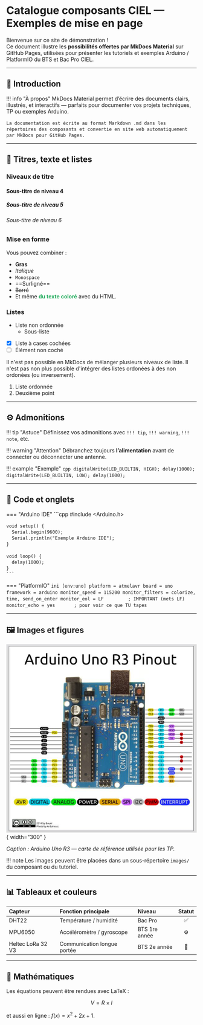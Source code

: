 # Catalogue composants CIEL — Exemples de mise en page

Bienvenue sur ce site de démonstration !  
Ce document illustre les **possibilités offertes par MkDocs Material** sur GitHub Pages, utilisées pour présenter les tutoriels et exemples Arduino / PlatformIO du BTS et Bac Pro CIEL.

---

## 🧭 Introduction

!!! info "À propos"
    MkDocs Material permet d’écrire des documents clairs, illustrés, et interactifs — parfaits pour documenter vos projets techniques, TP ou exemples Arduino.

    La documentation est écrite au format Markdown .md dans les répertoires des composants et convertie en site web automatiquement par MkDocs pour GitHub Pages.

---

## 🧱 Titres, texte et listes

### Niveaux de titre

#### Sous-titre de niveau 4
##### Sous-titre de niveau 5
###### Sous-titre de niveau 6

### Mise en forme

Vous pouvez combiner :

- **Gras**
- *Italique*
- `Monospace`
- ==Surligné==
- ~~Barré~~  
- Et même <span style="color:#27ae60; font-weight:bold;">du texte coloré</span> avec du HTML.

### Listes

- Liste non ordonnée
  - Sous-liste
- [x] Liste à cases cochées
- [ ] Élément non coché

Il n'est pas possible en MkDocs de mélanger plusieurs niveaux de liste.
Il n'est pas non plus possible d'intégrer des listes ordonées à des non ordonées (ou inversement).

1. Liste ordonnée
2. Deuxième point

---

## ⚙️ Admonitions

!!! tip "Astuce"
    Définissez vos admonitions avec `!!! tip`, `!!! warning`, `!!! note`, etc.

!!! warning "Attention"
    Débranchez toujours **l’alimentation** avant de connecter ou déconnecter une antenne.

!!! example "Exemple"
    ```cpp
    digitalWrite(LED_BUILTIN, HIGH);
    delay(1000);
    digitalWrite(LED_BUILTIN, LOW);
    delay(1000);
    ```

---

## 🧰 Code et onglets

=== "Arduino IDE"
    ```cpp
    #include <Arduino.h>

    void setup() {
      Serial.begin(9600);
      Serial.println("Exemple Arduino IDE");
    }

    void loop() {
      delay(1000);
    }
    ```

=== "PlatformIO"
    ```ini
    [env:uno]
    platform = atmelavr
    board = uno
    framework = arduino
    monitor_speed = 115200
    monitor_filters = colorize, time, send_on_enter
    monitor_eol = LF         ; IMPORTANT (mets LF)
    monitor_echo = yes       ; pour voir ce que TU tapes
    ```

---

## 🖼️ Images et figures

![Arduino Uno](images/Pinout-arduino-uno-r3.jpg) { width="300" }

_Caption : Arduino Uno R3 — carte de référence utilisée pour les TP._

!!! note
    Les images peuvent être placées dans un sous-répertoire `images/` du composant ou du tutoriel.

---

## 📊 Tableaux et couleurs

| Capteur | Fonction principale | Niveau | Statut |
|:---------|:--------------------|:-------|:-------:|
| DHT22 | Température / humidité | Bac Pro | ✅ |
| MPU6050 | Accéléromètre / gyroscope | BTS 1re année | ⚙️ |
| Heltec LoRa 32 V3 | Communication longue portée | BTS 2e année | 🚧 |

---

## 🧮 Mathématiques

Les équations peuvent être rendues avec LaTeX :

$$
V = R \times I
$$

et aussi en ligne : $f(x) = x^2 + 2x + 1$.

